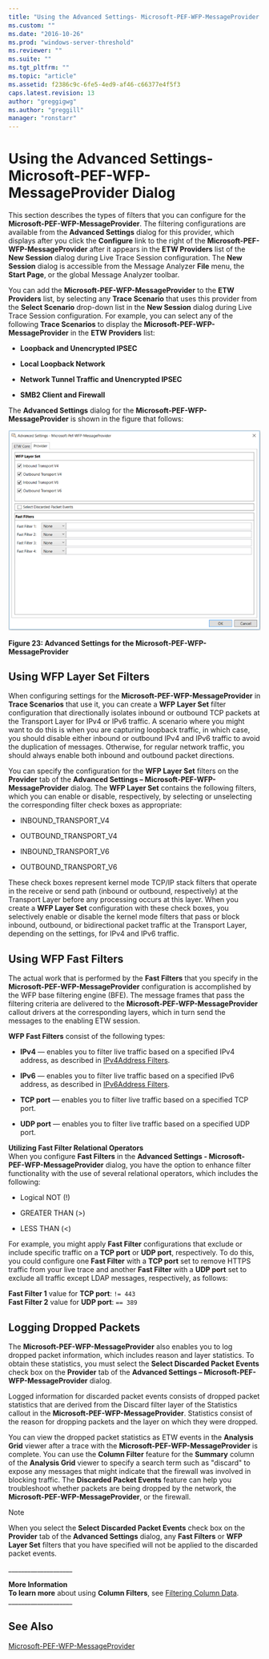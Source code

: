 ```yaml
---
title: "Using the Advanced Settings- Microsoft-PEF-WFP-MessageProvider Dialog | Microsoft Docs"
ms.custom: ""
ms.date: "2016-10-26"
ms.prod: "windows-server-threshold"
ms.reviewer: ""
ms.suite: ""
ms.tgt_pltfrm: ""
ms.topic: "article"
ms.assetid: f2386c9c-6fe5-4ed9-af46-c66377e4f5f3
caps.latest.revision: 13
author: "greggigwg"
ms.author: "greggill"
manager: "ronstarr"
---
```

# Using the Advanced Settings- Microsoft-PEF-WFP-MessageProvider Dialog
This section describes the types of filters that you can configure for the **Microsoft-PEF-WFP-MessageProvider**. The filtering configurations are available from the **Advanced Settings** dialog for this provider, which displays after you click the **Configure** link to the right of the **Microsoft-PEF-WFP-MessageProvider** after it appears in the **ETW Providers** list of the **New Session** dialog during Live Trace Session configuration. The **New Session** dialog is accessible from the Message Analyzer **File** menu, the **Start Page**, or the global Message Analyzer toolbar.  
  
 You can add the **Microsoft-PEF-WFP-MessageProvider** to the **ETW Providers** list, by selecting any **Trace Scenario** that uses this provider from the **Select Scenario** drop-down list in the **New Session** dialog during Live Trace Session configuration. For example, you can select any of the following **Trace Scenarios** to display the **Microsoft-PEF-WFP-MessageProvider** in the **ETW Providers** list:  
  
-   **Loopback and Unencrypted IPSEC**  
  
-   **Local Loopback Network**  
  
-   **Network Tunnel Traffic and Unencrypted IPSEC**  
  
-   **SMB2 Client and Firewall**  
  
 The **Advanced Settings** dialog for the **Microsoft-PEF-WFP-MessageProvider** is shown in the figure that follows:  
  
 ![Advanced Settings for the Microsoft&#45;PEF&#45;WFP&#45;MessageProvider](media/fig23-advanced-settings-for-the-microsoft-pef-wfp-messageprovider.PNG "Fig23-Advanced Settings for the Microsoft-PEF-WFP-MessageProvider")  
  
 **Figure 23: Advanced Settings for the Microsoft-PEF-WFP-MessageProvider**  
  
## Using WFP Layer Set Filters  
 When configuring settings for the **Microsoft-PEF-WFP-MessageProvider** in **Trace Scenarios** that use it, you can create a **WFP Layer Set** filter configuration that directionally isolates inbound or outbound TCP packets at the Transport Layer for IPv4 or IPv6 traffic. A scenario where you might want to do this is when you are capturing loopback traffic, in which case, you should disable either inbound or outbound IPv4 and IPv6 traffic to avoid the duplication of messages. Otherwise, for regular network traffic, you should always enable both inbound and outbound packet directions.  
  
 You can specify the configuration for the **WFP Layer Set** filters on the **Provider** tab of the **Advanced Settings – Microsoft-PEF-WFP-MessageProvider** dialog.  The **WFP Layer Set** contains the following filters, which you can enable or disable, respectively, by selecting or unselecting the corresponding filter check boxes as appropriate:  
  
-   INBOUND_TRANSPORT_V4  
  
-   OUTBOUND_TRANSPORT_V4  
  
-   INBOUND_TRANSPORT_V6  
  
-   OUTBOUND_TRANSPORT_V6  
  
 These check boxes represent kernel mode TCP/IP stack filters that operate in the receive or send path (inbound or outbound, respectively) at the Transport Layer before any processing occurs at this layer. When you create a **WFP Layer Set** configuration with these check boxes, you selectively enable or disable the kernel mode filters that pass or block inbound, outbound, or bidirectional packet traffic at the Transport Layer, depending on the settings, for IPv4 and IPv6 traffic.  
  
## Using WFP Fast Filters  
 The actual work that is performed by the **Fast Filters** that you specify in the **Microsoft-PEF-WFP-MessageProvider** configuration is accomplished by the WFP base filtering engine (BFE). The message frames that pass the filtering criteria are delivered to the **Microsoft-PEF-WFP-MessageProvider** callout drivers at the corresponding layers, which in turn send the messages to the enabling ETW session.  
  
 **WFP Fast Filters** consist of the following types:  
  
-   **IPv4** — enables you to filter live traffic based on a specified IPv4 address, as described in [IPv4Address Filters](ipv4address-filters.md).  
  
-   **IPv6** — enables you to filter live traffic based on a specified IPv6 address, as described in [IPv6Address Filters](ipv6address-filters.md).  
  
-   **TCP port** — enables you to filter live traffic based on a specified TCP port.  
  
-   **UDP port** — enables you to filter live traffic based on a specified UDP port.  
  
 **Utilizing Fast Filter Relational Operators**   
When you configure **Fast Filters** in the **Advanced Settings - Microsoft-PEF-WFP-MessageProvider** dialog, you have the option to enhance filter functionality with the use of several relational operators, which includes the following:  
  
-   Logical NOT (!)  
  
-   GREATER THAN (>)  
  
-   LESS THAN (<)  
  
 For example, you might apply **Fast Filter** configurations that exclude or include specific traffic on a **TCP port** or **UDP port**, respectively. To do this, you could configure one **Fast Filter** with a **TCP port** set to remove HTTPS traffic from your live trace and another **Fast Filter** with a **UDP port** set to exclude all traffic except LDAP messages, respectively, as follows:  
  
 **Fast Filter 1** value for **TCP port**:  `!= 443`  
**Fast Filter 2** value for **UDP port**:  `== 389`  
  
## Logging Dropped Packets  
 The **Microsoft-PEF-WFP-MessageProvider** also enables you to log dropped packet information, which includes reason and layer statistics. To obtain these statistics, you must select the **Select Discarded Packet Events** check box on the **Provider** tab of the **Advanced Settings – Microsoft-PEF-WFP-MessageProvider** dialog.  
  
 Logged information for discarded packet events consists of dropped packet statistics that are derived from the Discard filter layer of the Statistics callout in the **Microsoft-PEF-WFP-MessageProvider**. Statistics consist of the reason for dropping packets and the layer on which they were dropped.  
  
 You can view the dropped packet statistics as ETW events in the **Analysis Grid** viewer after a  trace with the **Microsoft-PEF-WFP-MessageProvider** is complete. You can use the **Column Filter** feature for the **Summary** column of the **Analysis Grid** viewer to specify a search term such as "discard" to expose any messages that might indicate that the firewall was involved in blocking traffic. The **Discarded Packet Events** feature can help you troubleshoot whether packets are being dropped by the network, the **Microsoft-PEF-WFP-MessageProvider**, or the firewall.  
  
> [!NOTE]
>  When you select the **Select Discarded Packet Events** check box on the **Provider** tab of the **Advanced Settings** dialog, any **Fast Filters** or **WFP Layer Set** filters that you have specified will not be applied to the discarded packet events.  
  
 ___________________\_  
  
 **More Information**   
 **To learn more** about using **Column Filters**, see [Filtering Column Data](filtering-column-data.md).   
___________________\_  
  
## See Also  
 [Microsoft-PEF-WFP-MessageProvider](microsoft-pef-wfp-messageprovider.md)